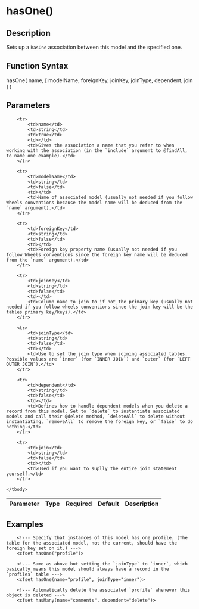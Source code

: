 # hasOne()

## Description
Sets up a `hasOne` association between this model and the specified one.

## Function Syntax
hasOne( name, [ modelName, foreignKey, joinKey, joinType, dependent, join ] )


## Parameters
<table>
	<thead>
		<tr>
			<th>Parameter</th>
			<th>Type</th>
			<th>Required</th>
			<th>Default</th>
			<th>Description</th>
		</tr>
	</thead>
	<tbody>
		
		<tr>
			<td>name</td>
			<td>string</td>
			<td>true</td>
			<td></td>
			<td>Gives the association a name that you refer to when working with the association (in the `include` argument to @findAll, to name one example).</td>
		</tr>
		
		<tr>
			<td>modelName</td>
			<td>string</td>
			<td>false</td>
			<td></td>
			<td>Name of associated model (usually not needed if you follow Wheels conventions because the model name will be deduced from the `name` argument).</td>
		</tr>
		
		<tr>
			<td>foreignKey</td>
			<td>string</td>
			<td>false</td>
			<td></td>
			<td>Foreign key property name (usually not needed if you follow Wheels conventions since the foreign key name will be deduced from the `name` argument).</td>
		</tr>
		
		<tr>
			<td>joinKey</td>
			<td>string</td>
			<td>false</td>
			<td></td>
			<td>Column name to join to if not the primary key (usually not needed if you follow wheels conventions since the join key will be the tables primary key/keys).</td>
		</tr>
		
		<tr>
			<td>joinType</td>
			<td>string</td>
			<td>false</td>
			<td></td>
			<td>Use to set the join type when joining associated tables. Possible values are `inner` (for `INNER JOIN`) and `outer` (for `LEFT OUTER JOIN`).</td>
		</tr>
		
		<tr>
			<td>dependent</td>
			<td>string</td>
			<td>false</td>
			<td></td>
			<td>Defines how to handle dependent models when you delete a record from this model. Set to `delete` to instantiate associated models and call their @delete method, `deleteAll` to delete without instantiating, `removeAll` to remove the foreign key, or `false` to do nothing.</td>
		</tr>
		
		<tr>
			<td>join</td>
			<td>string</td>
			<td>false</td>
			<td></td>
			<td>Used if you want to suplly the entire join statement yourself.</td>
		</tr>
		
	</tbody>
</table>


## Examples
	
		<!--- Specify that instances of this model has one profile. (The table for the associated model, not the current, should have the foreign key set on it.) --->
		<cfset hasOne("profile")>

		<!--- Same as above but setting the `joinType` to `inner`, which basically means this model should always have a record in the `profiles` table --->
		<cfset hasOne(name="profile", joinType="inner")>
		
		<!--- Automatically delete the associated `profile` whenever this object is deleted --->
		<cfset hasMany(name="comments", dependent="delete")>
